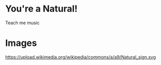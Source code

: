 # You're a Natural!
Teach me music


# Images
https://upload.wikimedia.org/wikipedia/commons/a/a9/Natural_sign.svg